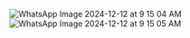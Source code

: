 ![WhatsApp Image 2024-12-12 at 9 15 04 AM](https://github.com/user-attachments/assets/af3c2e90-ae0a-4705-a298-a670d4d58179)
![WhatsApp Image 2024-12-12 at 9 15 05 AM](https://github.com/user-attachments/assets/fd273db4-20ff-4ae0-966a-c3391b8aefe0)
